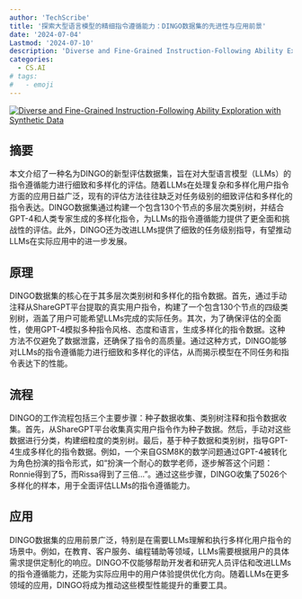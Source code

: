 ```yaml
---
author: 'TechScribe'
title: '探索大型语言模型的精细指令遵循能力：DINGO数据集的先进性与应用前景'
date: '2024-07-04'
Lastmod: '2024-07-10'
description: 'Diverse and Fine-Grained Instruction-Following Ability Exploration with Synthetic Data'
categories:
  - CS.AI
# tags:
#   - emoji
---
```


[![Diverse and Fine-Grained Instruction-Following Ability Exploration with Synthetic Data](https://arxiv-research-1301205113.cos.ap-guangzhou.myqcloud.com/images/2407.03942v1.pdf_0.jpg)](https://arxiv.org/abs/2407.03942v1)

## 摘要

本文介绍了一种名为DINGO的新型评估数据集，旨在对大型语言模型（LLMs）的指令遵循能力进行细致和多样化的评估。随着LLMs在处理复杂和多样化用户指令方面的应用日益广泛，现有的评估方法往往缺乏对任务级别的细致评估和多样化的指令表达。DINGO数据集通过构建一个包含130个节点的多层次类别树，并结合GPT-4和人类专家生成的多样化指令，为LLMs的指令遵循能力提供了更全面和挑战性的评估。此外，DINGO还为改进LLMs提供了细致的任务级别指导，有望推动LLMs在实际应用中的进一步发展。<!--more-->

## 原理

DINGO数据集的核心在于其多层次类别树和多样化的指令数据。首先，通过手动注释从ShareGPT平台提取的真实用户指令，构建了一个包含130个节点的四级类别树，涵盖了用户可能希望LLMs完成的实际任务。其次，为了确保评估的全面性，使用GPT-4模拟多种指令风格、态度和语言，生成多样化的指令数据。这种方法不仅避免了数据泄露，还确保了指令的高质量。通过这种方式，DINGO能够对LLMs的指令遵循能力进行细致和多样化的评估，从而揭示模型在不同任务和指令表达下的性能。

## 流程

DINGO的工作流程包括三个主要步骤：种子数据收集、类别树注释和指令数据收集。首先，从ShareGPT平台收集真实用户指令作为种子数据。然后，手动对这些数据进行分类，构建细粒度的类别树。最后，基于种子数据和类别树，指导GPT-4生成多样化的指令数据。例如，一个来自GSM8K的数学问题通过GPT-4被转化为角色扮演的指令形式，如“扮演一个耐心的数学老师，逐步解答这个问题：Ronnie得到了5，而Rissa得到了三倍...”。通过这些步骤，DINGO收集了5026个多样化的样本，用于全面评估LLMs的指令遵循能力。

## 应用

DINGO数据集的应用前景广泛，特别是在需要LLMs理解和执行多样化用户指令的场景中。例如，在教育、客户服务、编程辅助等领域，LLMs需要根据用户的具体需求提供定制化的响应。DINGO不仅能够帮助开发者和研究人员评估和改进LLMs的指令遵循能力，还能为实际应用中的用户体验提供优化方向。随着LLMs在更多领域的应用，DINGO将成为推动这些模型性能提升的重要工具。